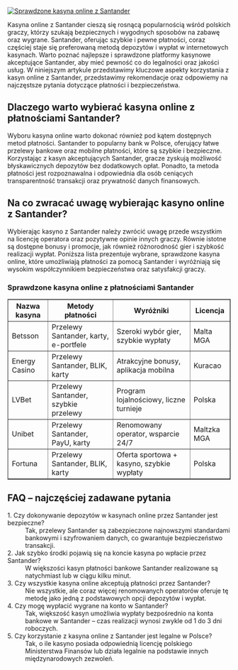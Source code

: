 [![Sprawdzone kasyna online z Santander](https://123-caf.pages.dev/gitsignup.png)](https://vrmoo.ru/Bt82HjjY)

<div>   <p>Kasyna online z Santander cieszą się rosnącą popularnością wśród polskich graczy, którzy szukają bezpiecznych i wygodnych sposobów na zabawę oraz wygrane. Santander, oferując szybkie i pewne płatności, coraz częściej staje się preferowaną metodą depozytów i wypłat w internetowych kasynach. Warto poznać najlepsze i sprawdzone platformy kasynowe akceptujące Santander, aby mieć pewność co do legalności oraz jakości usług. W niniejszym artykule przedstawimy kluczowe aspekty korzystania z kasyn online z Santander, przedstawimy rekomendacje oraz odpowiemy na najczęstsze pytania dotyczące płatności i bezpieczeństwa.</p>    <h2>Dlaczego warto wybierać kasyna online z płatnościami Santander?</h2>   <p>Wyboru kasyna online warto dokonać również pod kątem dostępnych metod płatności. Santander to popularny bank w Polsce, oferujący łatwe przelewy bankowe oraz mobilne płatności, które są szybkie i bezpieczne. Korzystając z kasyn akceptujących Santander, gracze zyskują możliwość błyskawicznych depozytów bez dodatkowych opłat. Ponadto, ta metoda płatności jest rozpoznawalna i odpowiednia dla osób ceniących transparentność transakcji oraz prywatność danych finansowych.</p>    <h2>Na co zwracać uwagę wybierając kasyno online z Santander?</h2>   <p>Wybierając kasyno z Santander należy zwrócić uwagę przede wszystkim na licencję operatora oraz pozytywne opinie innych graczy. Równie istotne są dostępne bonusy i promocje, jak również różnorodność gier i szybkość realizacji wypłat. Poniższa lista prezentuje wybrane, sprawdzone kasyna online, które umożliwiają płatności za pomocą Santander i wyróżniają się wysokim współczynnikiem bezpieczeństwa oraz satysfakcji graczy.</p>    <h3>Sprawdzone kasyna online z płatnościami Santander</h3>   <table border="1" cellpadding="8" cellspacing="0" style="border-collapse: collapse; width: 100%;">     <thead>       <tr>         <th>Nazwa kasyna</th>         <th>Metody płatności</th>         <th>Wyróżniki</th>         <th>Licencja</th>       </tr>     </thead>     <tbody>       <tr>         <td>Betsson</td>         <td>Przelewy Santander, karty, e-portfele</td>         <td>Szeroki wybór gier, szybkie wypłaty</td>         <td>Malta MGA</td>       </tr>       <tr>         <td>Energy Casino</td>         <td>Przelewy Santander, BLIK, karty</td>         <td>Atrakcyjne bonusy, aplikacja mobilna</td>         <td>Kuracao</td>       </tr>       <tr>         <td>LVBet</td>         <td>Przelewy Santander, szybkie przelewy</td>         <td>Program lojalnościowy, liczne turnieje</td>         <td>Polska</td>       </tr>       <tr>         <td>Unibet</td>         <td>Przelewy Santander, PayU, karty</td>         <td>Renomowany operator, wsparcie 24/7</td>         <td>Maltzka MGA</td>       </tr>       <tr>         <td>Fortuna</td>         <td>Przelewy Santander, BLIK, karty</td>         <td>Oferta sportowa + kasyno, szybkie wypłaty</td>         <td>Polska</td>       </tr>     </tbody>   </table>    <h2>FAQ – najczęściej zadawane pytania</h2>   <dl>     <dt>1. Czy dokonywanie depozytów w kasynach online przez Santander jest bezpieczne?</dt>     <dd>Tak, przelewy Santander są zabezpieczone najnowszymi standardami bankowymi i szyfrowaniem danych, co gwarantuje bezpieczeństwo transakcji.</dd>      <dt>2. Jak szybko środki pojawią się na koncie kasyna po wpłacie przez Santander?</dt>     <dd>W większości kasyn płatności bankowe Santander realizowane są natychmiast lub w ciągu kilku minut.</dd>      <dt>3. Czy wszystkie kasyna online akceptują płatności przez Santander?</dt>     <dd>Nie wszystkie, ale coraz więcej renomowanych operatorów oferuje tę metodę jako jedną z podstawowych opcji depozytów i wypłat.</dd>      <dt>4. Czy mogę wypłacić wygrane na konto w Santander?</dt>     <dd>Tak, większość kasyn umożliwia wypłaty bezpośrednio na konta bankowe w Santander – czas realizacji wynosi zwykle od 1 do 3 dni roboczych.</dd>      <dt>5. Czy korzystanie z kasyna online z Santander jest legalne w Polsce?</dt>     <dd>Tak, o ile kasyno posiada odpowiednią licencję polskiego Ministerstwa Finansów lub działa legalnie na podstawie innych międzynarodowych zezwoleń.</dd>   </dl> </div>